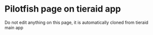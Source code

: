 # Pilotfish page on tieraid app

Do not edit anything on this page, it is automatically cloned from tieraid main app
